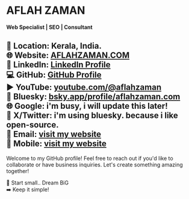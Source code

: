 # AFLAH ZAMAN  
**Web Specialist | SEO | Consultant**  

📍 Location: Kerala, India.    
🌐 Website: [AFLAHZAMAN.COM](https://aflahzaman.com/)  
🪪 LinkedIn: [LinkedIn Profile](https://www.linkedin.com/in/aflahzaman)  
💻 GitHub: [GitHub Profile](https://github.com/aflahzaman)  
▶️ YouTube: [youtube.com/@aflahzaman](https://www.youtube.com/@aflahzaman?sub_confirmation=1)   
🦋 Bluesky:  [bsky.app/profile/aflahzaman.com](https://bsky.app/profile/aflahzaman.com)   
🌐 Google: i'm busy, i will update this later!   
🔗 X/Twitter: i'm using bluesky. because i like open-source.      
📧 Email: [visit my website](https://aflahzaman.com/)   
📱 Mobile: [visit my website](https://aflahzaman.com/)
---

Welcome to my GitHub profile! Feel free to reach out if you'd like to collaborate or have business inquiries. Let's create something amazing together!

🚀 Start small.. Dream BiG  
➡️ Keep it simple!

